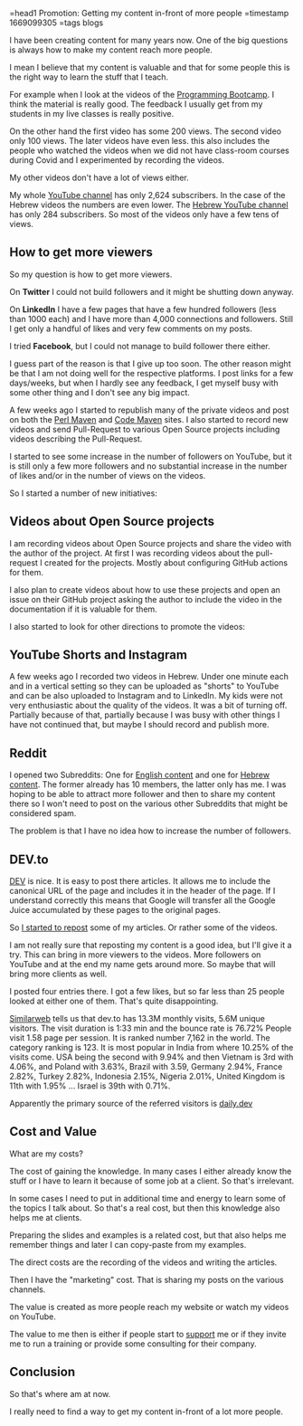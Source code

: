 =head1 Promotion: Getting my content in-front of more people
=timestamp 1669099305
=tags blogs



I have been creating content for many years now. One of the big questions is always how to make my content reach more people.

I mean I believe that my content is valuable and that for some people this is the right way to learn the stuff that I teach.



For example when I look at the videos of the <a href="https://code-maven.com/programming-bootcamp-for-scientists">Programming Bootcamp</a>.
I think the material is really good. The feedback I usually get from my students in my live classes is really positive.

On the other hand the first video has some 200 views. The second video only 100 views. The later videos have even less.
this also includes the people who watched the videos when we did not have class-room courses during Covid and I experimented
by recording the videos.

My other videos don't have a lot of views either.

My whole <a href="https://code-maven.com/youtube">YouTube channel</a> has only 2,624 subscribers.
In the case of the Hebrew videos the numbers are even lower. The <a href="https://he.code-maven.com/youtube">Hebrew YouTube channel</a>
has only 284 subscribers. So most of the videos only have a few tens of views.

<h2>How to get more viewers</h2>

So my question is how to get more viewers.

On <b>Twitter</b> I could not build followers and it might be shutting down anyway.

On <b>LinkedIn</b> I have a few pages that have a few hundred followers (less than 1000 each) and I have more than 4,000 connections and followers.
Still I get only a handful of likes and very few comments on my posts.

I tried <b>Facebook</b>, but I could not manage to build follower there either.

I guess part of the reason is that I give up too soon. The other reason might be that I am not doing well for the respective platforms.
I post links for a few days/weeks, but when I hardly see any feedback, I get myself busy with some other thing and I don't see any big impact.

A few weeks ago I started to republish many of the private videos and post on both the <a href="https://perlmaven.com/">Perl Maven</a>
and <a href="https://code-maven.com/">Code Maven</a> sites.
I also started to record new videos and send Pull-Request to various Open Source projects including videos describing the Pull-Request.

I started to see some increase in the number of followers on YouTube, but it is still only a few more followers and no substantial increase in the number
of likes and/or in the number of views on the videos.

So I started a number of new initiatives:

<h2>Videos about Open Source projects</h2>

I am recording videos about Open Source projects and share the video with the author of the project.
At first I was recording videos about the pull-request I created for the projects. Mostly about configuring GitHub actions for them.

I also plan to create videos about how to use these projects and open an issue on their GitHub project asking the author to include the video
in the documentation if it is valuable for them.

I also started to look for other directions to promote the videos:

<h2>YouTube Shorts and Instagram</h2>

A few weeks ago I recorded two videos in Hebrew. Under one minute each and in a vertical setting so they can be uploaded as "shorts" to YouTube
and can be also uploaded to Instagram and to LinkedIn. My kids were not very enthusiastic about the quality of the videos. It was a bit of turning off.
Partially because of that, partially because I was busy with other things I have not continued that, but maybe I should record and publish more.

<h2>Reddit</h2>

I opened two Subreddits: One for <a href="https://www.reddit.com/r/CodeMaven/">English content</a> and one for <a href="https://www.reddit.com/r/HebrewCodeMaven/">Hebrew content</a>.
The former already has 10 members, the latter only has me. I was hoping to be able to attract more follower and then to share my
content there so I won't need to post on the various other Subreddits that might be considered spam.

The problem is that I have no idea how to increase the number of followers.


<h2>DEV.to</h2>

<a href="https://dev.to/">DEV</a> is nice. It is easy to post there articles. It allows me to include the canonical URL of the page and includes it in the header
of the page. If I understand correctly this means that Google will transfer all the Google Juice accumulated by these pages to the original pages.

So <a href="https://dev.to/szabgab">I started to repost</a> some of my articles. Or rather some of the videos.

I am not really sure that reposting my content is a good idea, but I'll give it a try. This can bring in more viewers to the videos. More followers on YouTube
and at the end my name gets around more. So maybe that will bring more clients as well.

I posted four entries there. I got a few likes, but so far less than 25 people looked at either one of them. That's quite disappointing.

<a href="https://www.similarweb.com/website/dev.to/#overview">Similarweb</a> tells us that dev.to has 13.3M monthly visits, 5.6M unique visitors.
The visit duration is 1:33 min and the bounce rate is 76.72% People visit 1.58 page per session.
It is ranked number 7,162 in the world.
The category ranking is 123. It is most popular in India from where 10.25% of the visits come. USA being the second with 9.94% and then Vietnam is 3rd with 4.06%,
and Poland with 3.63%, Brazil with 3.59, Germany 2.94%, France 2.82%, Turkey 2.82%, Indonesia 2.15%, Nigeria 2.01%, United Kingdom is 11th with 1.95% ... Israel is 39th with 0.71%.

Apparently the primary source of the referred visitors is <a href="https://daily.dev/">daily.dev</a>


<h2>Cost and Value</h2>

What are my costs?

The cost of gaining the knowledge. In many cases I either already know the stuff or I have to learn it because of some job at a client. So that's irrelevant.

In some cases I need to put in additional time and energy to learn some of the topics I talk about. So that's a real cost, but then this knowledge also helps me at clients.

Preparing the slides and examples is a related cost, but that also helps me remember things and later I can copy-paste from my examples.

The direct costs are the recording of the videos and writing the articles.

Then I have the "marketing" cost. That is sharing my posts on the various channels.


The value is created as more people reach my website or watch my videos on YouTube.

The value to me then is either if people start to <a href="/support.html">support</a> me or if they invite me to run a training
or provide some consulting for their company.


<h2>Conclusion</h2>

So that's where am at now.

I really need to find a way to get my content in-front of a lot more people.



